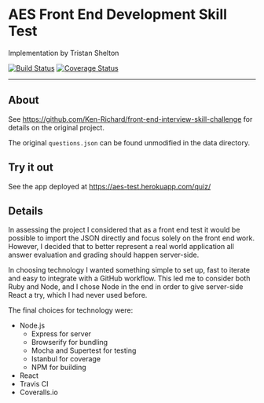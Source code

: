 # AES Front End Development Skill Test
Implementation by Tristan Shelton

[![Build Status](https://travis-ci.org/puck7744/AES-Front-End-Test.svg?branch=master)](https://travis-ci.org/puck7744/AES-Front-End-Test)
[![Coverage Status](https://coveralls.io/repos/github/puck7744/AES-Front-End-Test/badge.svg?branch=master)](https://coveralls.io/github/puck7744/AES-Front-End-Test?branch=master)

---

## About
See https://github.com/Ken-Richard/front-end-interview-skill-challenge for details on the original project.

The original `questions.json` can be found unmodified in the data directory.

## Try it out
See the app deployed at https://aes-test.herokuapp.com/quiz/

## Details
In assessing the project I considered that as a front end test it would be possible to import the JSON directly and focus solely on the front end work. However, I decided that to better represent a real world application all answer evaluation and grading should happen server-side.

In choosing technology I wanted something simple to set up, fast to iterate and easy to integrate with a GitHub workflow. This led me to consider both Ruby and Node, and I chose Node in the end in order to give server-side React a try, which I had never used before.

The final choices for technology were:
* Node.js
  - Express for server
  - Browserify for bundling
  - Mocha and Supertest for testing
  - Istanbul for coverage
  - NPM for building
* React
* Travis CI
* Coveralls.io
